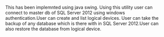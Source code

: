 This has been implemnted using java swing. Using this utility user can connect to master db of SQL Server 2012 using windows authentication.User can create and list logical devices. User can take the backup of any database which is there with in SQL Server 2012.User can also restore the database from logical device.
